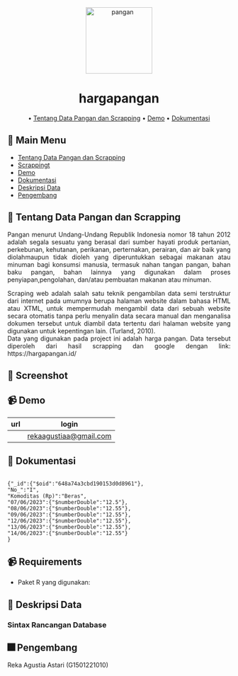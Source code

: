 
<div align="center">
<img width="150" alt="pangan" src="https://github.com/Rekaagustia/harga_pangan/assets/39205545/08255e8f-8598-436a-bd8b-dddd53e5d0c5.png">

# hargapangan


• [Tentang Data Pangan dan Scrapping](#memo-tentang-data-base-my-skincare)
• [Demo](#video_camera-demo)
• [Dokumentasi](#blue_book-dokumentasi)

</div>

## :bookmark_tabs: Main Menu

- [Tentang Data Pangan dan Scrapping](#memo-tentang-data-base-my-skincare)
- [Scrappingt](#camera_flash-screenshot)
- [Demo](#video_camera-demo)
- [Dokumentasi](#blue_book-dokumentasi)
- [Deskripsi Data](#pencil-deskripsi-data)
- [Pengembang](#fireworks-anggota-tim-pengembang)

<div align="justify">
 
## :memo: Tentang Data Pangan dan Scrapping 
 
Pangan menurut Undang-Undang Republik Indonesia nomor 18 tahun 2012 adalah segala sesuatu yang berasal dari sumber hayati produk pertanian, perkebunan, kehutanan, perikanan, perternakan, perairan, dan air baik yang diolahmaupun tidak dioleh yang diperuntukkan sebagai makanan atau minuman bagi konsumsi manusia, termasuk nahan tangan pangan, bahan baku pangan, bahan lainnya yang digunakan dalam proses penyiapan,pengolahan, dan/atau pembuatan makanan atau minuman.
</div>

<div align="justify">
Scraping web adalah salah satu teknik pengambilan data semi terstruktur dari internet pada umumnya berupa halaman website dalam bahasa HTML atau XTML, untuk mempermudah mengambil data dari sebuah website secara otomatis tanpa perlu menyalin data secara manual dan menganalisa dokumen tersebut untuk diambil data tertentu dari halaman website yang digunakan untuk kepentingan lain. (Turland, 2010). 
</div>

<div align="justify">
Data yang digunakan pada project ini adalah harga pangan. Data tersebut diperoleh dari hasil scrapping dan google dengan link: https://hargapangan.id/
</div>

<div align="justify">



## :camera_flash: Screenshot


## :video_camera: Demo
| url                      | login          |
| ------------------------ | -------------- |
|| rekaagustiaa@gmail.com |



## :blue_book: Dokumentasi 
 
 ```
 
{"_id":{"$oid":"648a74a3cbd190153d0d8961"},
 "No_":"I",
 "Komoditas (Rp)":"Beras",
 "07/06/2023":{"$numberDouble":"12.5"},
 "08/06/2023":{"$numberDouble":"12.55"},
 "09/06/2023":{"$numberDouble":"12.55"},
 "12/06/2023":{"$numberDouble":"12.55"},
 "13/06/2023":{"$numberDouble":"12.55"},
 "14/06/2023":{"$numberDouble":"12.55"}
 }

```

## :video_camera: Requirements

- Paket R yang digunakan:


## :pencil: Deskripsi Data
### Sintax Rancangan Database

## :fireworks: Pengembang
 Reka Agustia Astari    (G1501221010)
